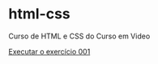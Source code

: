 # html-css
 Curso de HTML e CSS do Curso em Video

<a href="https://leobarbosas.github.io/html-css/exercicios/ex001/index.html">Executar o exercício 001</a>